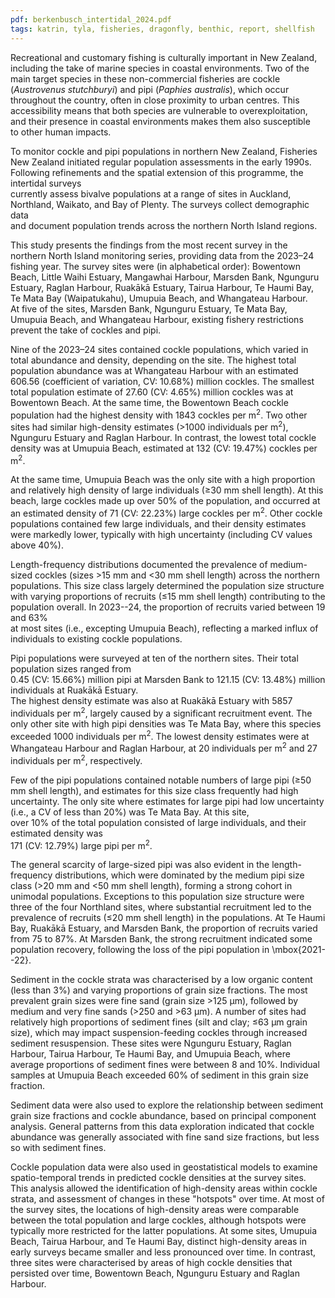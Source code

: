 ```yaml
---
pdf: berkenbusch_intertidal_2024.pdf
tags: katrin, tyla, fisheries, dragonfly, benthic, report, shellfish
---
```

Recreational and customary fishing is culturally important in New Zealand, including the take of 
marine species in coastal environments. Two of the main target species in these non-commercial fisheries are 
cockle (*Austrovenus stutchburyi*) and pipi (*Paphies australis*), which occur throughout 
the country, often in close proximity to urban centres. This accessibility means that both species are 
vulnerable to overexploitation, and their presence in coastal environments makes them also susceptible  
to other human impacts. 

To monitor cockle and pipi populations in northern New Zealand, Fisheries New Zealand initiated regular population assessments 
in the early 1990s. Following refinements and the spatial extension of this programme, the intertidal surveys  
currently assess bivalve populations 
at a range of sites in Auckland, Northland, Waikato, and Bay of Plenty.  The surveys collect demographic data  
 and document population trends across the northern North Island regions. 

This study presents the findings from the most recent survey in the northern North Island monitoring series, 
providing data from the 
2023–24 fishing year. The survey sites were (in alphabetical order): Bowentown Beach, Little Waihi 
Estuary, Mangawhai Harbour, Marsden Bank, Ngunguru Estuary, Raglan Harbour, Ruakākā Estuary, 
Tairua Harbour, Te Haumi Bay, Te Mata Bay (Waipatukahu), Umupuia Beach, and Whangateau Harbour.  
At five of the sites, Marsden Bank, Ngunguru Estuary, Te Mata Bay, Umupuia  Beach, and Whangateau 
Harbour, existing fishery restrictions prevent the take of cockles and pipi. 

Nine of the 2023–24 sites contained cockle populations, which varied in total abundance and density, 
depending on the site. The highest total population abundance was at Whangateau Harbour with an 
estimated 606.56 (coefficient of variation, CV: 10.68%) million cockles. The smallest total population 
estimate of 27.60 (CV: 4.65%) million cockles was at Bowentown Beach. At the same time, the 
Bowentown Beach cockle population had the highest density with 1843 cockles per m<sup>2</sup>. Two other sites 
had similar high-density estimates (>1000 individuals per m<sup>2</sup>), Ngunguru Estuary and Raglan Harbour. 
In contrast, the lowest total cockle density was at Umupuia Beach, estimated at 132 (CV: 19.47%) 
cockles per m<sup>2</sup>.  

At the same time, Umupuia Beach was the only site with a high proportion and relatively high density of 
large individuals (&ge;30 mm shell length). At this beach, large cockles made up over 50% of the population, 
and occurred at an estimated density of 71 (CV: 22.23%) large cockles per m<sup>2</sup>. Other cockle populations 
contained few large individuals, and their density estimates were markedly lower, typically with high 
uncertainty (including CV values above 40%).  

Length-frequency distributions documented the prevalence of medium-sized cockles 
(sizes >15 mm and <30 mm shell length) across the northern populations. This size class largely 
determined the population size structure with varying proportions of recruits (&le;15 mm shell length) 
 contributing to the population overall. In 2023--24, the proportion of recruits varied between 19 and 63%   
 at most sites (i.e., excepting Umupuia Beach), reflecting a marked influx of individuals to existing cockle populations.  

Pipi populations were surveyed at ten of the northern sites. Their total population sizes ranged from  
0.45  (CV: 15.66%) million pipi at Marsden Bank to 121.15 (CV: 13.48%) million individuals at Ruakākā  Estuary.  
The highest density estimate was also at Ruakākā  Estuary 
with 5857 individuals per m<sup>2</sup>, largely 
caused by a significant recruitment event. The only other site with high pipi 
densities was Te Mata Bay, where this species exceeded 1000 individuals
 per m<sup>2</sup>. 
The lowest density estimates
 were at Whangateau Harbour and Raglan Harbour, at 20 individuals per m<sup>2</sup> 
 and 27 individuals per m<sup>2</sup>, respectively. 
 
Few of the pipi populations contained notable numbers of large pipi  (&ge;50 mm shell length), and 
estimates for this size class frequently had high uncertainty. The only site where estimates for large pipi 
 had low uncertainty (i.e., a CV of less than 20%) was  Te Mata Bay. At this site,  
 over 10% of the total population consisted of large individuals, and their estimated density was  
 171 (CV: 12.79%) large pipi per m<sup>2</sup>.  
  
The general scarcity of large-sized pipi was also evident in the length-frequency distributions, 
which were dominated by the medium pipi size class (>20 mm and <50 mm shell length), 
forming a strong cohort in unimodal populations.  Exceptions to this population size structure
were three of the four Northland sites, where substantial recruitment led to the prevalence of recruits 
 (&le;20 mm shell length) 
in the populations.  At Te Haumi Bay, Ruakākā Estuary, and Marsden Bank, the proportion of
 recruits varied from 75  to 87%. At Marsden Bank, the strong recruitment indicated some population 
 recovery, following the loss of the pipi population in \mbox{2021--22}. 

Sediment in the cockle strata was characterised by a low organic content (less than 3%) and varying proportions of grain size 
fractions. The most prevalent grain sizes were fine sand (grain size >125 μm), 
followed by medium and very fine sands (>250 and >63 μm).   A number of 
sites had relatively high proportions of sediment fines 
(silt and clay; &le;63 μm grain size), which may impact 
suspension-feeding cockles through increased 
sediment resuspension.   These sites were 
Ngunguru Estuary, Raglan Harbour, Tairua Harbour, Te Haumi Bay, and Umupuia Beach, where  
average proportions of sediment fines were between  8  and 10%. Individual samples at Umupuia Beach 
exceeded 
60% of sediment in this grain size fraction. 

Sediment data were also used to explore the relationship between sediment 
grain size fractions and cockle abundance,
based on principal component analysis. General patterns from this data exploration 
indicated that cockle abundance was generally associated with fine sand size fractions, 
but less so with sediment fines. 

Cockle population data were also used in geostatistical models to examine 
spatio-temporal trends in predicted cockle densities at the survey sites.  This 
analysis allowed the identification of high-density areas within cockle strata, and 
assessment of changes in 
these "hotspots"  over time. At most of the survey sites, the locations of high-density areas were 
comparable between the total population and large 
cockles, although hotspots were typically more restricted for the latter populations. At some sites, 
Umupuia Beach, Tairua Harbour,  and Te Haumi Bay, distinct high-density areas in early surveys became 
smaller and less pronounced over time. In contrast, three sites were characterised by areas of 
high cockle densities that persisted over time, Bowentown Beach, Ngunguru Estuary and Raglan Harbour.
